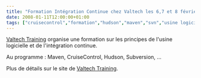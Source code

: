 ```yaml
---
title: "Formation Intégration Continue chez Valtech les 6,7 et 8 février"
date: 2008-01-11T12:00:00+01:00
tags: ["cruisecontrol","formation","hudson","maven","svn","usine logicielle","valtech"]
---
```


<a href="http://www.valtech-training.fr/">Valtech Training</a> organise une formation sur les principes de l'usine logicielle et de l'intégration continue.

Au programme : Maven, CruiseControl, Hudson, Subversion, ...

Plus de détails sur le site de <a href="http://www.valtech-training.fr/fr/index/training/catalogue/strategies_developpement_logiciel/USIL.html">Valtech Training</a>.
